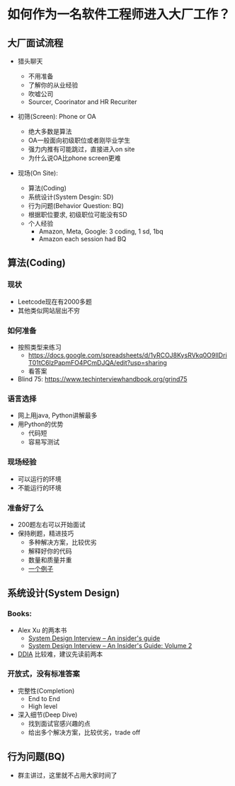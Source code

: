 # 如何作为一名软件工程师进入大厂工作？

## 大厂面试流程
* 猎头聊天
    * 不用准备
    * 了解你的从业经验
    * 吹嘘公司
    * Sourcer, Coorinator and HR Recuriter  

* 初筛(Screen): Phone or OA
    * 绝大多数是算法
    * OA一般面向初级职位或者刚毕业学生
    * 强力内推有可能跳过，直接进入on site
    * 为什么说OA比phone screen更难

* 现场(On Site):
    * 算法(Coding)
    * 系统设计(System Desgin: SD)
    * 行为问题(Behavior Question: BQ)
    * 根据职位要求, 初级职位可能没有SD
    * 个人经验
        * Amazon, Meta, Google: 3 coding, 1 sd, 1bq
        * Amazon each session had BQ 


## 算法(Coding)

### 现状
* Leetcode现在有2000多题
* 其他类似网站层出不穷

### 如何准备
* 按照类型来练习
    * https://docs.google.com/spreadsheets/d/1yRCOJ8KysRVkq0O9IlDriT01tC6lzPapmFO4PCmDJQA/edit?usp=sharing
    * 看答案
* Blind 75: https://www.techinterviewhandbook.org/grind75

### 语言选择
* 网上用java, Python讲解最多
* 用Python的优势
    * 代码短
    * 容易写测试 

### 现场经验
* 可以运行的环境
* 不能运行的环境

### 准备好了么
* 200题左右可以开始面试
* 保持刷题，精进技巧
    * 多种解决方案，比较优劣
    * 解释好你的代码
    * 数量和质量并重
    * [一个例子](https://github.com/jenac/playground/blob/master/talks/0206.ipynb)


## 系统设计(System Design)
### Books:
* Alex Xu 的两本书
    * [System Design Interview – An insider's guide](https://a.co/d/2qCkFNc)
    * [System Design Interview – An Insider's Guide: Volume 2](https://www.amazon.com/dp/1736049119?_encoding=UTF8&psc=1&ref_=cm_sw_r_cp_ud_dp_S552CEX1A8X2J950ZVZZ)
* [DDIA](https://www.amazon.com/dp/1449373321?_encoding=UTF8&psc=1&ref_=cm_sw_r_cp_ud_dp_WSFX5A0FM3KAQDRS310A) 比较难，建议先读前两本

### 开放式，没有标准答案
* 完整性(Completion)
    * End to End
    * High level
* 深入细节(Deep Dive)
    * 找到面试官感兴趣的点
    * 给出多个解决方案，比较优劣，trade off

## 行为问题(BQ)
* 群主讲过，这里就不占用大家时间了



